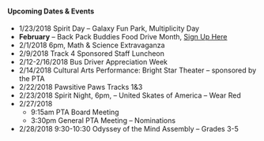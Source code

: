 
#### Upcoming Dates & Events
* 1/23/2018 Spirit Day – Galaxy Fun Park, Multiplicity Day
* __February__ – Back Pack Buddies Food Drive Month, [Sign Up Here](http://www.signupgenius.com/go/10c0b4daea628a64-back)
* 2/1/2018 6pm, Math & Science Extravaganza
* 2/9/2018 Track 4 Sponsored Staff Luncheon
* 2/12-2/16/2018 Bus Driver Appreciation Week
* 2/14/2018 Cultural Arts Performance: Bright Star Theater – sponsored by the PTA
* 2/22/2018 Pawsitive Paws Tracks 1&3
* 2/23/2018 Spirit Night, 6pm, – United Skates of America – Wear Red
* 2/27/2018 
  * 9:15am PTA Board Meeting
  * 3:30pm General PTA Meeting – Nominations
* 2/28/2018 9:30-10:30 Odyssey of the Mind Assembly – Grades 3-5
